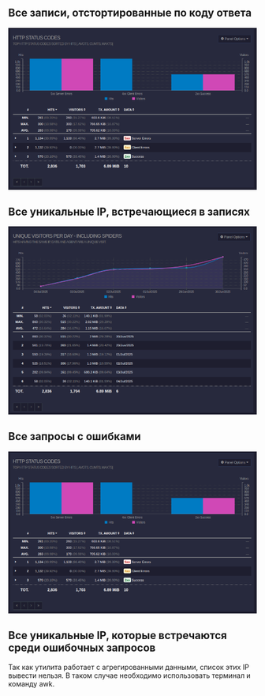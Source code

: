 ## Все записи, отстортированные по коду ответа
![http_code_status](./img/http_status_code.png)


## Все уникальные IP, встречающиеся в записях
![uniq_ip](./img/uniq_ip.png)


## Все запросы с ошибками
![error_staus_code](./img/http_status_code.png)<br>


## Все уникальные IP, которые встречаются среди ошибочных запросов
Так как утилита работает с агрегированными данными, список этих IP вывести нельзя. В таком случае необходимо использовать терминал и команду awk.
